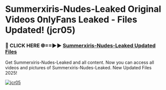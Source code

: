 # Summerxiris-Nudes-Leaked Original Videos 0nlyFans Leaked - Files Updated! (jcr05)

<h3>🔴 CLICK HERE 🌐==►► <a href="https://tinyurl.com/yc6ubb5a" rel="nofollow">Summerxiris-Nudes-Leaked Updated Files</a></h3>

Get Summerxiris-Nudes-Leaked and all content. Now you can access all videos and pictures of Summerxiris-Nudes-Leaked. New Updated Files 2025!

[![jcr05](https://i.imgur.com/7eu0CRL.gif)](https://tinyurl.com/yc6ubb5a)
